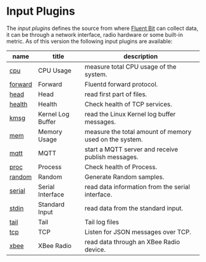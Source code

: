 # Input Plugins

The _input plugins_ defines the source from where [Fluent Bit](http://fluentbit.io) can collect data, it can be through a network interface, radio hardware or some built-in metric. As of this version the following input plugins are available:

| name                        |  title             | description     |
|-----------------------------|--------------------|-----------------|
| [cpu](cpu.md)         | CPU Usage  | measure total CPU usage of the system.|
| [forward](forward.md) | Forward | Fluentd forward protocol. |
| [head](head.md)       | Head | read first part of files. |
| [health](health.md)   | Health | Check health of TCP services. |
| [kmsg](kmsg.md)       | Kernel Log Buffer | read the Linux Kernel log buffer messages.|
| [mem](mem.md)         | Memory Usage | measure the total amount of memory used on the system.|
| [mqtt](mqtt.md)       | MQTT | start a MQTT server and receive publish messages. |
| [proc](proc.md)       | Process | Check health of Process. |
| [random](random.md)   | Random |Generate Random samples. |
| [serial](serial.md)   | Serial Interface | read data information from the serial interface.|
| [stdin](stdin.md)     | Standard Input | read data from the standard input. |
| [tail](tail.md)       | Tail | Tail log files |
| [tcp](tcp.md)         | TCP | Listen for JSON messages over TCP. |
| [xbee](xbee.md)       | XBee Radio | read data through an XBee Radio device. |
